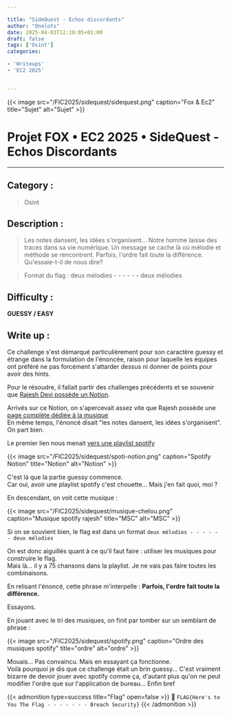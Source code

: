```yaml
---

title: "SideQuest - Echos discordants"
author: "Onelots"
date: 2025-04-03T12:19:05+01:00
draft: false
tags: ['Osint']
categories:

- 'Writeups'
- 'EC2 2025'


---
```


{{< image src="/FIC2025/sidequest/sidequest.png" caption="Fox & Ec2" title="Sujet" alt="Sujet" >}}

# Projet FOX • EC2 2025 • SideQuest - Echos Discordants

--- 

## Category :

> Osint 

## Description :

> Les notes dansent, les idées s'organisent... Notre homme laisse des traces dans sa vie numérique. Un message se cache là où mélodie et méthode se rencontrent. Parfois, l'ordre fait toute la différence. Qu'essaie-t-il de nous dire?

> Format du flag : deux mélodies - - - - - - deux mélodies

## Difficulty :

**GUESSY / EASY**

## Write up :

Ce challenge s'est démarqué particulièrement pour son caractère guessy et étrange dans la formulation de l'énoncée, raison pour laquelle les équipes ont préféré ne pas forcément s'attarder dessus ni donner de points pour avoir des hints.

Pour le résoudre, il fallait partir des challenges précédents et se souvenir que [Rajesh Devi possède un Notion](https://mahogany-shallot-cde.notion.site/Rajesh-Devi-s-personal-Notion-174e23272dd68036a383f4a04fdc7691). 

Arrivés sur ce Notion, on s'apercevait assez vite que Rajesh possède une [page complète dédiée à la musique](https://mahogany-shallot-cde.notion.site/My-music-page-1b2e23272dd68089b8bef3dc1b317e83)  
En même temps, l'énoncé disait "les notes dansent, les idées s'organisent". On part bien.

Le premier lien nous menait [vers une playlist spotify](https://open.spotify.com/user/31ldsfcs4zxgjeuumktp7dhfmpg4)

{{< image src="/FIC2025/sidequest/spoti-notion.png" caption="Spotify Notion" title="Notion" alt="Notion" >}}

C'est là que la partie guessy commence.  
Car oui, avoir une playlist spotify c'est chouette... Mais j'en fait quoi, moi ?

En descendant, on voit cette musique :

{{< image src="/FIC2025/sidequest/musique-chelou.png" caption="Musique spotify rajesh" title="MSC" alt="MSC" >}}

Si on se souvient bien, le flag est dans un format `deux mélodies - - - - - - deux mélodies`

On est donc aiguillés quant à ce qu'il faut faire : utiliser les musiques pour construire le flag.  
Mais là... il y a 75 chansons dans la playlist. Je ne vais pas faire toutes les combinaisons.

En relisant l'énoncé, cette phrase m'interpelle : **Parfois, l'ordre fait toute la différence.**

Essayons.

En jouant avec le tri des musiques, on finit par tomber sur un semblant de phrase : 

{{< image src="/FIC2025/sidequest/spotify.png" caption="Ordre des musiques spotify" title="ordre" alt="ordre" >}}

Mouais... Pas convaincu. Mais en essayant ça fonctionne.  
Voilà pourquoi je dis que ce challenge était un brin guessy... C'est vraiment bizarre de devoir jouer avec spotify comme ça, d'autant plus qu'on ne peut modifier l'ordre que sur l'application de bureau... Enfin bref

{{< admonition type=success title="Flag" open=false >}}
:triangular_flag_on_post: `FLAG{Here's to You The Flag - - - - - - - Breach Security}`
{{< /admonition >}}
